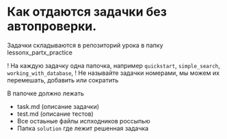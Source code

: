 # Как отдаются задачки без автопроверки.

Задачки складываются в репозиторий урока в папку lessonx_partx_practice

! На каждую задачку одна папочка, например `quickstart`, `simple_search`, `working_with_database`, 
! Не называйте задачки номерами, мы можем их перемешать, добавить или сократить

В папочке должно лежать

* task.md (описание задачки)
* test.md (описание тестов)
* Все остаьные файлы испходников россыпью
* Папка `solution` где лежит решенная задачка
